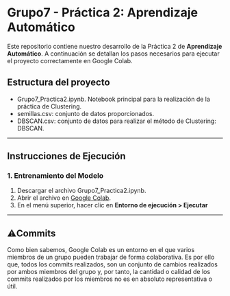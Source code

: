 # Grupo7 - Práctica 2: Aprendizaje Automático

Este repositorio contiene nuestro desarrollo de la Práctica 2 de **Aprendizaje Automático**. A continuación se detallan los pasos necesarios para ejecutar el proyecto correctamente en Google Colab.

##  Estructura del proyecto
- Grupo7_Practica2.ipynb. Notebook principal para la realización de la práctica de Clustering.
- semillas.csv: conjunto de datos proporcionados.
- DBSCAN.csv: conjunto de datos para realizar el método de Clustering: DBSCAN.

---

## Instrucciones de Ejecución

### 1. Entrenamiento del Modelo
1. Descargar el archivo Grupo7_Practica2.ipynb.
2. Abrir el archivo en [Google Colab](https://colab.research.google.com/).
3. En el menú superior, hacer clic en **Entorno de ejecución > Ejecutar**

---

## ⚠️Commits
Como bien sabemos, Google Colab es un entorno en el que varios miembros de un grupo pueden trabajar de forma colaborativa.
Es por ello que, todos los commits realizados, son un conjunto de cambios realizados por ambos miembros del grupo y, por tanto,
la cantidad o calidad de los commits realizados por los miembros no es en absoluto representativa o útil.
